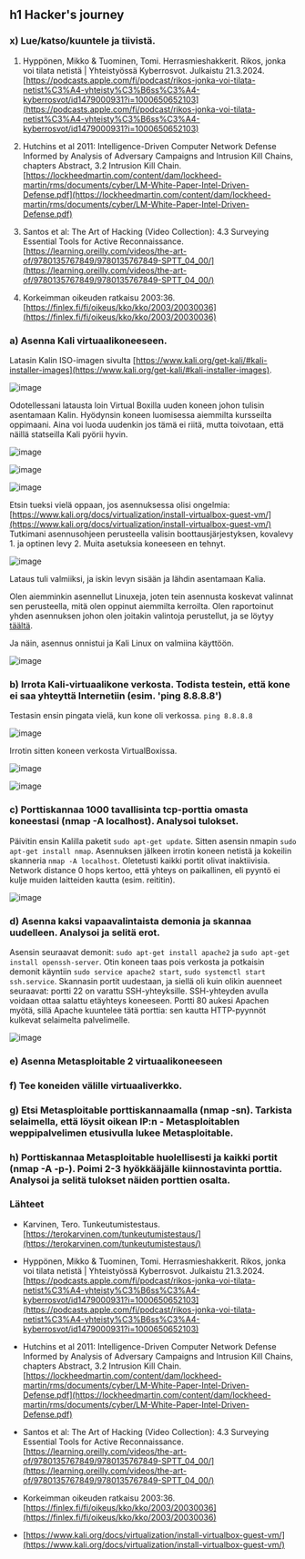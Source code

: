 ## h1 Hacker's journey




### x) Lue/katso/kuuntele ja tiivistä.

1. Hyppönen, Mikko & Tuominen, Tomi. Herrasmieshakkerit. Rikos, jonka voi tilata netistä | Yhteistyössä Kyberrosvot. Julkaistu 21.3.2024. [https://podcasts.apple.com/fi/podcast/rikos-jonka-voi-tilata-netist%C3%A4-yhteisty%C3%B6ss%C3%A4-kyberrosvot/id1479000931?i=1000650652103](https://podcasts.apple.com/fi/podcast/rikos-jonka-voi-tilata-netist%C3%A4-yhteisty%C3%B6ss%C3%A4-kyberrosvot/id1479000931?i=1000650652103)
   

2. Hutchins et al 2011: Intelligence-Driven Computer Network Defense Informed by Analysis of Adversary Campaigns and Intrusion Kill Chains, chapters Abstract, 3.2 Intrusion Kill Chain. [https://lockheedmartin.com/content/dam/lockheed-martin/rms/documents/cyber/LM-White-Paper-Intel-Driven-Defense.pdf](https://lockheedmartin.com/content/dam/lockheed-martin/rms/documents/cyber/LM-White-Paper-Intel-Driven-Defense.pdf)
   

3. Santos et al: The Art of Hacking (Video Collection): 4.3 Surveying Essential Tools for Active Reconnaissance. [https://learning.oreilly.com/videos/the-art-of/9780135767849/9780135767849-SPTT_04_00/](https://learning.oreilly.com/videos/the-art-of/9780135767849/9780135767849-SPTT_04_00/)
   

4. Korkeimman oikeuden ratkaisu 2003:36. [https://finlex.fi/fi/oikeus/kko/kko/2003/20030036](https://finlex.fi/fi/oikeus/kko/kko/2003/20030036)


### a) Asenna Kali virtuaalikoneeseen.


Latasin Kalin ISO-imagen sivulta [https://www.kali.org/get-kali/#kali-installer-images](https://www.kali.org/get-kali/#kali-installer-images).


![image](https://github.com/user-attachments/assets/d9c5c679-5161-46b7-b1ff-4bc4221c77b2)


Odotellessani latausta loin Virtual Boxilla uuden koneen johon tulisin asentamaan Kalin. Hyödynsin koneen luomisessa aiemmilta kursseilta oppimaani. Aina voi luoda uudenkin jos tämä ei riitä, mutta toivotaan, että näillä statseilla Kali pyörii hyvin. 


![image](https://github.com/user-attachments/assets/5b3b3670-ea17-4592-b597-d3998c73dd9f)

![image](https://github.com/user-attachments/assets/7f1dafdd-0bf0-49df-93eb-d0ca411cada9)

![image](https://github.com/user-attachments/assets/91c404da-4708-40f1-a436-3d79d663d169)


Etsin tueksi vielä oppaan, jos asennuksessa olisi ongelmia: [https://www.kali.org/docs/virtualization/install-virtualbox-guest-vm/](https://www.kali.org/docs/virtualization/install-virtualbox-guest-vm/) Tutkimani asennusohjeen perusteella valisin boottausjärjestyksen, kovalevy 1. ja optinen levy 2. Muita asetuksia koneeseen en tehnyt.

![image](https://github.com/user-attachments/assets/495d1436-5f7a-4dd8-8ca0-d95d4c0cf9bd)

Lataus tuli valmiiksi, ja iskin levyn sisään ja lähdin asentamaan Kalia.

Olen aiemminkin asennellut Linuxeja, joten tein asennusta koskevat valinnat sen perusteella, mitä olen oppinut aiemmilta kerroilta. Olen raportoinut yhden asennuksen johon olen joitakin valintoja perustellut, ja se löytyy [täältä](https://github.com/RonjaVee/Installing-Linux/blob/main/Installing%20process.md). 

Ja näin, asennus onnistui ja Kali Linux on valmiina käyttöön.

![image](https://github.com/user-attachments/assets/79c43762-d15f-4b02-9fba-26c2b2b40763)



### b) Irrota Kali-virtuaalikone verkosta. Todista testein, että kone ei saa yhteyttä Internetiin (esim. 'ping 8.8.8.8')

Testasin ensin pingata vielä, kun kone oli verkossa. ``ping 8.8.8.8``

![image](https://github.com/user-attachments/assets/7aa07fcc-f0d5-410e-9057-58370768de63)

Irrotin sitten koneen verkosta VirtualBoxissa.

![image](https://github.com/user-attachments/assets/eed98eba-7fee-4947-8342-83d4200b5b74)

![image](https://github.com/user-attachments/assets/bb2a167e-4e42-4223-9779-31e22061bf6f)


### c) Porttiskannaa 1000 tavallisinta tcp-porttia omasta koneestasi (nmap -A localhost). Analysoi tulokset.


Päivitin ensin Kalilla paketit ``sudo apt-get update``. Sitten asensin nmapin ``sudo apt-get install nmap``. Asennuksen jälkeen irrotin koneen netistä ja kokeilin skanneria ``nmap -A localhost``. Oletetusti kaikki portit olivat inaktiivisia. Network distance 0 hops kertoo, että yhteys on paikallinen, eli pyyntö ei kulje muiden laitteiden kautta (esim. reititin).

![image](https://github.com/user-attachments/assets/c50bc715-60e9-400f-913a-bf4fd9ae1ad7)



### d) Asenna kaksi vapaavalintaista demonia ja skannaa uudelleen. Analysoi ja selitä erot.

Asensin seuraavat demonit: ``sudo apt-get install apache2`` ja ``sudo apt-get install openssh-server``. Otin koneen taas pois verkosta ja potkaisin demonit käyntiin ``sudo service apache2 start``, ``sudo systemctl start ssh.service``. Skannasin portit uudestaan, ja siellä oli kuin olikin auenneet seuraavat: portti 22 on varattu SSH-yhteyksille. SSH-yhteyden avulla voidaan ottaa salattu etäyhteys koneeseen. Portti 80 aukesi Apachen myötä, sillä Apache kuuntelee tätä porttia: sen kautta HTTP-pyynnöt kulkevat selaimelta palvelimelle.

![image](https://github.com/user-attachments/assets/f411c6b9-f525-4a9a-8db5-472719dd8c29)



### e) Asenna Metasploitable 2 virtuaalikoneeseen


### f) Tee koneiden välille virtuaaliverkko.


### g) Etsi Metasploitable porttiskannaamalla (nmap -sn). Tarkista selaimella, että löysit oikean IP:n - Metasploitablen weppipalvelimen etusivulla lukee Metasploitable.


### h) Porttiskannaa Metasploitable huolellisesti ja kaikki portit (nmap -A -p-). Poimi 2-3 hyökkääjälle kiinnostavinta porttia. Analysoi ja selitä tulokset näiden porttien osalta.

### Lähteet

- Karvinen, Tero. Tunkeutumistestaus. [https://terokarvinen.com/tunkeutumistestaus/](https://terokarvinen.com/tunkeutumistestaus/)

- Hyppönen, Mikko & Tuominen, Tomi. Herrasmieshakkerit. Rikos, jonka voi tilata netistä | Yhteistyössä Kyberrosvot. Julkaistu 21.3.2024. [https://podcasts.apple.com/fi/podcast/rikos-jonka-voi-tilata-netist%C3%A4-yhteisty%C3%B6ss%C3%A4-kyberrosvot/id1479000931?i=1000650652103](https://podcasts.apple.com/fi/podcast/rikos-jonka-voi-tilata-netist%C3%A4-yhteisty%C3%B6ss%C3%A4-kyberrosvot/id1479000931?i=1000650652103)

- Hutchins et al 2011: Intelligence-Driven Computer Network Defense Informed by Analysis of Adversary Campaigns and Intrusion Kill Chains, chapters Abstract, 3.2 Intrusion Kill Chain. [https://lockheedmartin.com/content/dam/lockheed-martin/rms/documents/cyber/LM-White-Paper-Intel-Driven-Defense.pdf](https://lockheedmartin.com/content/dam/lockheed-martin/rms/documents/cyber/LM-White-Paper-Intel-Driven-Defense.pdf)
  
- Santos et al: The Art of Hacking (Video Collection): 4.3 Surveying Essential Tools for Active Reconnaissance. [https://learning.oreilly.com/videos/the-art-of/9780135767849/9780135767849-SPTT_04_00/](https://learning.oreilly.com/videos/the-art-of/9780135767849/9780135767849-SPTT_04_00/)

- Korkeimman oikeuden ratkaisu 2003:36. [https://finlex.fi/fi/oikeus/kko/kko/2003/20030036](https://finlex.fi/fi/oikeus/kko/kko/2003/20030036)

-  [https://www.kali.org/docs/virtualization/install-virtualbox-guest-vm/](https://www.kali.org/docs/virtualization/install-virtualbox-guest-vm/)



